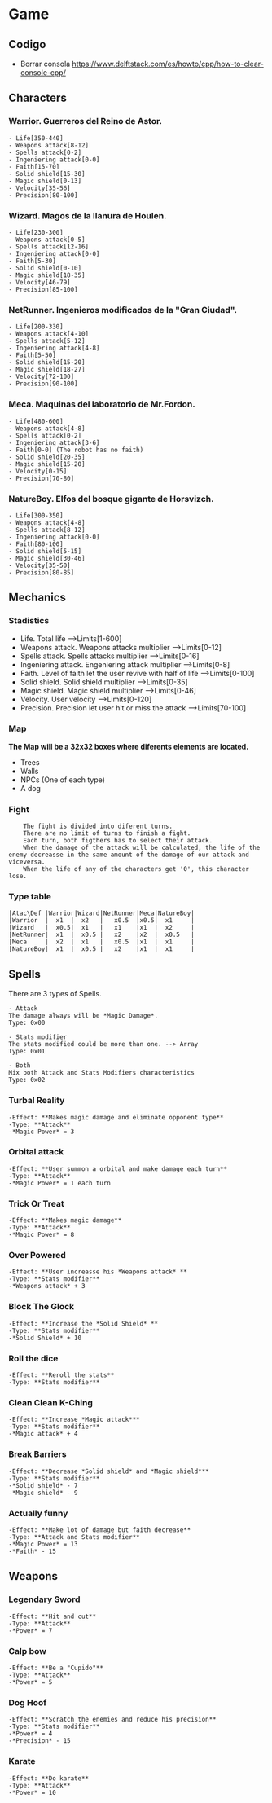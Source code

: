 # Game
## Codigo
* Borrar consola
https://www.delftstack.com/es/howto/cpp/how-to-clear-console-cpp/


## Characters
### Warrior. Guerreros del Reino de Astor.
	- Life[350-440]
	- Weapons attack[8-12]
	- Spells attack[0-2]
	- Ingeniering attack[0-0]
	- Faith[15-70]
	- Solid shield[15-30]
	- Magic shield[0-13]
	- Velocity[35-56]
	- Precision[80-100]
		
### Wizard. Magos de la llanura de Houlen.
	- Life[230-300]
	- Weapons attack[0-5]
	- Spells attack[12-16]
	- Ingeniering attack[0-0]
	- Faith[5-30]
	- Solid shield[0-10]
	- Magic shield[18-35]
	- Velocity[46-79]
	- Precision[85-100]
		
### NetRunner. Ingenieros modificados de la "Gran Ciudad".
	- Life[200-330]
	- Weapons attack[4-10]
	- Spells attack[5-12]
	- Ingeniering attack[4-8]
	- Faith[5-50]
	- Solid shield[15-20]
	- Magic shield[18-27]
	- Velocity[72-100]
	- Precision[90-100]
		
		
### Meca. Maquinas del laboratorio de Mr.Fordon.
	- Life[480-600]
	- Weapons attack[4-8]
	- Spells attack[0-2]
	- Ingeniering attack[3-6]
	- Faith[0-0] (The robot has no faith)
	- Solid shield[20-35]
	- Magic shield[15-20]
	- Velocity[0-15]
	- Precision[70-80]
		
		
### NatureBoy. Elfos del bosque gigante de Horsvizch.
	- Life[300-350]
	- Weapons attack[4-8]
	- Spells attack[8-12]
	- Ingeniering attack[0-0]
	- Faith[80-100]
	- Solid shield[5-15]
	- Magic shield[30-46]
	- Velocity[35-50]
	- Precision[80-85]
 
## Mechanics
### Stadistics
* Life. Total life -->Limits[1-600]
* Weapons attack. Weapons attacks multiplier -->Limits[0-12]
* Spells attack. Spells attacks multiplier -->Limits[0-16]
* Ingeniering attack. Engeniering attack multiplier -->Limits[0-8]
* Faith. Level of faith let the user revive with half of life -->Limits[0-100]
* Solid shield. Solid shield multiplier -->Limits[0-35]
* Magic shield. Magic shield multiplier -->Limits[0-46]
* Velocity. User velocity -->Limits[0-120]
* Precision. Precision let user hit or miss the attack -->Limits[70-100]
	
### Map
**The Map will be a 32x32 boxes where diferents elements are located.**
* Trees
* Walls
* NPCs (One of each type)
* A dog
			
### Fight
		The fight is divided into diferent turns. 
		There are no limit of turns to finish a fight.
		Each turn, both figthers has to select their attack.
		When the damage of the attack will be calculated, the life of the enemy decreasse in the same amount of the damage of our attack and viceversa.
		When the life of any of the characters get '0', this character lose.
		
### Type table
	|Atac\Def |Warrior|Wizard|NetRunner|Meca|NatureBoy|
	|Warrior  |	 x1  |	x2	 |	 x0.5  |x0.5|  x1	  |
	|Wizard	  |  x0.5|	x1	 |	 x1	   |x1	|  x2	  |
	|NetRunner|  x1  |  x0.5 |	 x2	   |x2	|  x0.5   |
	|Meca	  |  x2  |  x1   |   x0.5  |x1  |  x1	  |
	|NatureBoy|  x1  |  x0.5 |	 x2	   |x1  |  x1     |
	
## Spells
There are 3 types of Spells.

	- Attack
	The damage always will be *Magic Damage*.
	Type: 0x00

	- Stats modifier
	The stats modified could be more than one. --> Array
	Type: 0x01

    - Both
	Mix both Attack and Stats Modifiers characteristics
	Type: 0x02

### Turbal Reality
	-Effect: **Makes magic damage and eliminate opponent type**
	-Type: **Attack**
	-*Magic Power* = 3

### Orbital attack
	-Effect: **User summon a orbital and make damage each turn**
	-Type: **Attack**
	-*Magic Power* = 1 each turn

### Trick Or Treat
	-Effect: **Makes magic damage**
	-Type: **Attack**
	-*Magic Power* = 8

### Over Powered
	-Effect: **User increasse his *Weapons attack* **
	-Type: **Stats modifier**
	-*Weapons attack* + 3

### Block The Glock
	-Effect: **Increase the *Solid Shield* **
	-Type: **Stats modifier**
	-*Solid Shield* + 10

### Roll the dice
	-Effect: **Reroll the stats**
	-Type: **Stats modifier**

### Clean Clean K-Ching
	-Effect: **Increase *Magic attack***
	-Type: **Stats modifier**
	-*Magic attack* + 4

### Break Barriers
	-Effect: **Decrease *Solid shield* and *Magic shield***
	-Type: **Stats modifier**
	-*Solid shield* - 7
	-*Magic shield* - 9

### Actually funny
	-Effect: **Make lot of damage but faith decrease**
	-Type: **Attack and Stats modifier**
	-*Magic Power* = 13
	-*Faith* - 15

## Weapons

### Legendary Sword
	-Effect: **Hit and cut**
	-Type: **Attack**
	-*Power* = 7

### Calp bow
	-Effect: **Be a "Cupido"**
	-Type: **Attack**
	-*Power* = 5

### Dog Hoof
	-Effect: **Scratch the enemies and reduce his precision**
	-Type: **Stats modifier**
	-*Power* = 4
	-*Precision* - 15

### Karate
	-Effect: **Do karate**
	-Type: **Attack**
	-*Power* = 10